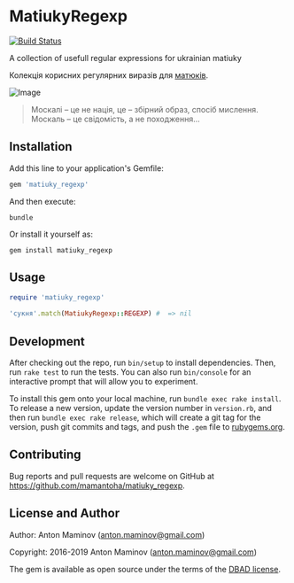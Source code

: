 # MatiukyRegexp

[![Build Status][travis_badge]][travis]

A collection of usefull regular expressions for ukrainian matiuky

Колекція корисних регулярних виразів для [матюків](https://uk.wikipedia.org/wiki/Ненормативна_лексика).

![Image](https://raw.github.com/mamantoha/matiuky_regexp/master/image.png)

> Москалі – це не нація, це – збірний образ, спосіб мислення. Москаль – це свідомість, а не походження...

## Installation

Add this line to your application's Gemfile:

```ruby
gem 'matiuky_regexp'
```

And then execute:

```console
bundle
```

Or install it yourself as:

```console
gem install matiuky_regexp
```

## Usage

```ruby
require 'matiuky_regexp'

'сукня'.match(MatiukyRegexp::REGEXP) #  => nil
```

## Development

After checking out the repo, run `bin/setup` to install dependencies. Then, run `rake test` to run the tests. You can also run `bin/console` for an interactive prompt that will allow you to experiment.

To install this gem onto your local machine, run `bundle exec rake install`. To release a new version, update the version number in `version.rb`, and then run `bundle exec rake release`, which will create a git tag for the version, push git commits and tags, and push the `.gem` file to [rubygems.org](https://rubygems.org).

## Contributing

Bug reports and pull requests are welcome on GitHub at https://github.com/mamantoha/matiuky_regexp.

## License and Author

Author: Anton Maminov (anton.maminov@gmail.com)

Copyright: 2016-2019 Anton Maminov (anton.maminov@gmail.com)

The gem is available as open source under the terms of the [DBAD license](https://github.com/philsturgeon/dbad/blob/master/LICENSE.md).

[travis_badge]: http://img.shields.io/travis/mamantoha/matiuky_regexp.svg?style=flat
[travis]: https://travis-ci.org/mamantoha/matiuky_regexp
